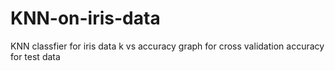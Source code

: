 # KNN-on-iris-data
KNN classfier for iris data
k vs accuracy graph for cross validation
accuracy for test data
